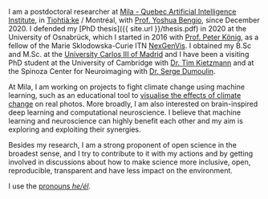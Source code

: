 I am a postdoctoral researcher at [Mila - Quebec Artificial Intelligence Institute](https://mila.quebec/), in [Tiohtià:ke](https://www.concordia.ca/indigenous/resources/territorial-acknowledgement.html) / Montréal, with [Prof. Yoshua Bengio](https://yoshuabengio.org/), since December 2020. I defended my [PhD thesis]({{ site.url }}/thesis.pdf) in 2020 at the University of Osnabrück, which I started in 2016 with [Prof. Peter König](https://portal.ikw.uni-osnabrueck.de/~NBP/PeterKoenig.html), as a fellow of the Marie Sklodowska-Curie ITN [NexGenVis](https://www.nextgenvis.eu). I obtained my B.Sc and M.Sc. at the [University Carlos III of Madrid](https://www.uc3m.es/Home) and I have been a visiting PhD student at the University of Cambridge with [Dr. Tim Kietzmann](http://www.timkietzmann.de/) and at the Spinoza Center for Neuroimaging with [Dr. Serge Dumoulin](http://www.spinozacentre.nl/dumoulin/).

At Mila, I am working on projects to fight climate change using machine learning, such as an educational tool to [visualise the effects of climate change](https://mila.quebec/en/ai-society/visualizing-climate-change/) on real photos. More broadly, I am also interested on brain-inspired deep learning and computational neuroscience. I believe that machine learning and neuroscience can highly benefit each other and my aim is exploring and exploiting their synergies.

Besides my research, I am a strong proponent of open science in the broadest sense, and I try to contribute to it with my actions and by getting involved in discussions about how to make science more inclusive, open, reproducible, transparent and have less impact on the environment.

I use the [pronouns _he/él_](http://pronoun.is/he).
